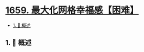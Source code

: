 # [1659. 最大化网格幸福感【困难】](https://github.com/tnotesjs/TNotes.leetcode/tree/main/notes/1659.%20%E6%9C%80%E5%A4%A7%E5%8C%96%E7%BD%91%E6%A0%BC%E5%B9%B8%E7%A6%8F%E6%84%9F%E3%80%90%E5%9B%B0%E9%9A%BE%E3%80%91)

<!-- region:toc -->

- [1. 📝 概述](#1--概述)

<!-- endregion:toc -->

## 1. 📝 概述
